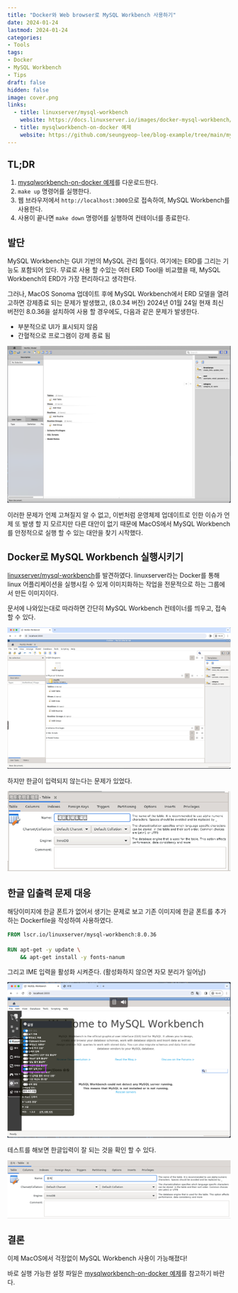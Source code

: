 ```yaml
---
title: "Docker와 Web browser로 MySQL Workbench 사용하기"
date: 2024-01-24
lastmod: 2024-01-24
categories:
- Tools
tags:
- Docker
- MySQL Workbench
- Tips
draft: false
hidden: false
image: cover.png
links:
  - title: linuxserver/mysql-workbench
    website: https://docs.linuxserver.io/images/docker-mysql-workbench/
  - title: mysqlworkbench-on-docker 예제
    website: https://github.com/seungyeop-lee/blog-example/tree/main/mysqlworkbench-on-docker
---
```


## TL;DR

1. [mysqlworkbench-on-docker 예제](https://github.com/seungyeop-lee/blog-example/tree/main/mysqlworkbench-on-docker)를 다운로드한다.
2. `make up` 명령어를 실행한다.
3. 웹 브라우저에서 `http://localhost:3000`으로 접속하여, MySQL Workbench를 사용한다.
4. 사용이 끝나면 `make down` 명령어를 실행하여 컨테이너를 종료한다.

## 발단

MySQL Workbench는 GUI 기반의 MySQL 관리 툴이다. 여기에는 ERD를 그리는 기능도 포함되어 있다.
무료로 사용 할 수있는 여러 ERD Tool을 비교했을 때, MySQL Workbench의 ERD가 가장 편리하다고 생각한다.

그러나, MacOS Sonoma 업데이트 후에 MySQL Workbench에서 ERD 모델을 열려고하면 강제종료 되는 문제가 발생했고, (8.0.34 버전)
2024년 01월 24일 현재 최신 버전인 8.0.36을 설치하여 사용 할 경우에도, 다음과 같은 문제가 발생한다.

- 부분적으로 UI가 표시되지 않음
- 간혈적으로 프로그램이 강제 종료 됨

![부분적으로 UI가 표시되지 않음](macos-1.png)

이러한 문제가 언제 고쳐질지 알 수 없고, 이번처럼 운영체제 업데이트로 인한 이슈가 언제 또 발생 할 지 모르지만 다른 대안이 없기 때문에 MacOS에서 MySQL Workbench를 안정적으로 실행 할 수 있는 대안을 찾기 시작했다. 

## Docker로 MySQL Workbench 실행시키기

[linuxserver/mysql-workbench](https://docs.linuxserver.io/images/docker-mysql-workbench/)를 발견하였다. 
linuxserver라는 Docker를 통해 linux 어플리케이션을 실행시킬 수 있게 이미지화하는 작업을 전문적으로 하는 그룹에서 만든 이미지이다.

문서에 나와있는대로 따라하면 간단히 MySQL Workbench 컨테이너를 띄우고, 접속 할 수 있다.

![UI가 문제없이 표시된다.](web-browser-1.png)

하지만 한글이 입력되지 않는다는 문제가 있었다.

![한글입력이 되지 않는다.](web-browser-2.png)

## 한글 입출력 문제 대응

해당이미지에 한글 폰트가 없어서 생기는 문제로 보고 기존 이미지에 한글 폰트를 추가하는 Dockerfile을 작성하여 사용하였다.

```dockerfile
FROM lscr.io/linuxserver/mysql-workbench:8.0.36

RUN apt-get -y update \
    && apt-get install -y fonts-nanum
```

그리고 IME 입력을 활성화 시켜준다. (활성화하지 않으면 자모 분리가 일어남)

![IME 입력 활성화](web-browser-3.png)

테스트를 해보면 한글입력이 잘 되는 것을 확인 할 수 있다.

![한글입력에 문제가 없다.](web-browser-4.png)

## 결론

이제 MacOS에서 걱정없이 MySQL Workbench 사용이 가능해졌다!

바로 실행 가능한 설정 파일은 [mysqlworkbench-on-docker 예제](https://github.com/seungyeop-lee/blog-example/tree/main/mysqlworkbench-on-docker)를 참고하기 바란다.
